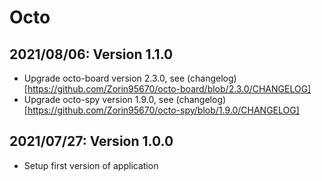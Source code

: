 # Octo

## 2021/08/06: Version 1.1.0

* Upgrade octo-board version 2.3.0, see (changelog)[https://github.com/Zorin95670/octo-board/blob/2.3.0/CHANGELOG]
* Upgrade octo-spy version 1.9.0, see (changelog)[https://github.com/Zorin95670/octo-spy/blob/1.9.0/CHANGELOG]

## 2021/07/27: Version 1.0.0

* Setup first version of application
